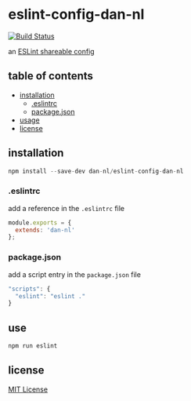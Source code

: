 # eslint-config-dan-nl
[![Build Status][travis-image]][travis-url]

an [ESLint shareable config][eslint-shareable-url]

## table of contents
* [installation](#installation)
    * [.eslintrc](#.eslintrc)
    * [package.json](#pacakge.json)
* [usage](#usage)
* [license](#license)

## installation
```javascript
npm install --save-dev dan-nl/eslint-config-dan-nl
```

### .eslintrc
add a reference in the `.eslintrc` file
```javascript
module.exports = {
  extends: 'dan-nl'
};
```

### package.json
add a script entry in the `package.json` file
```javascript
"scripts": {
  "eslint": "eslint ."
}
```

## use
```javascript
npm run eslint
```

## license
[MIT License][mit-license]

[coveralls-image]: https://coveralls.io/repos/github/dan-nl/eslint-config-dan-nl/badge.svg?branch=master
[coveralls-url]: https://coveralls.io/github/dan-nl/eslint-config-dan-nl?branch=master
[david-dm-dev-image]: https://david-dm.org/dan-nl/eslint-config-dan-nl/dev-status.svg
[david-dm-dev-url]: https://david-dm.org/dan-nl/eslint-config-dan-nl?type=dev
[eslint-shareable-url]: http://eslint.org/docs/developer-guide/shareable-configs.html
[mit-license]: https://raw.githubusercontent.com/dan-nl/eslint-config-dan-nl-listening/master/license.txt
[travis-image]: https://travis-ci.org/dan-nl/eslint-config-dan-nl.svg?branch=master
[travis-url]: https://travis-ci.org/dan-nl/eslint-config-dan-nl
